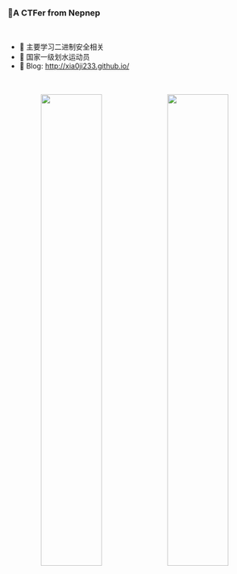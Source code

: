 ### 👋A CTFer from Nepnep    
</br>

- 🌱 主要学习二进制安全相关
- 🍃 国家一级划水运动员
- 🍔 Blog: http://xia0ji233.github.io/</br>
</br></br>
<p align="center">
  <img width="49%" src="https://github-readme-stats.vercel.app/api?username=xia0ji233&show_icons=true" />
  <img width="49%" src="https://github-readme-streak-stats.herokuapp.com/?user=xia0ji233" />
</p>

